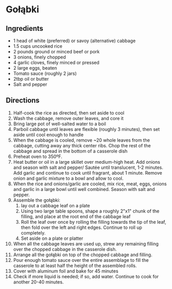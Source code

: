 # Gołąbki

## Ingredients

- 1 head of white (preferred) or savoy (alternative) cabbage
- 1.5 cups uncooked rice
- 2 pounds ground or minced beef or pork
- 3 onions, finely chopped
- 4 garlic cloves, finely minced or pressed
- 2 large eggs, beaten
- Tomato sauce (roughly 2 jars)
- 2tbp oil or butter
- Salt and pepper

## Directions

1. Half-cook the rice as directed, then set aside to cool
2. Wash the cabbage, remove outer leaves, and core it
3. Bring large pot of well-salted water to a boil
4. Parboil cabbage until leaves are flexible (roughly 3 minutes), then set aside until cool enough to handle
5. When the cabbage is cooled, remove ~20 whole leaves from the cabbage, cutting away any thick center ribs. Chop the rest of the cabbage and spread in the bottom of a casserole dish
6. Preheat oven to 350ºF.
7. Heat butter or oil in a large skillet over medium-high heat. Add onions and season with salt and pepper/ Sautée until translucent, 1-2 minutes. Add garlic and continue to cook until fragrant, about 1 minute. Remove onion and garlic mixture to a bowl and allow to cool.
8. When the rice and onions/garlic are cooled, mix rice, meat, eggs, onions and garlic in a large bowl until well combined. Season with salt and pepper.
9. Assemble the gołąbki:
   1. lay out a cabbage leaf on a plate
   2. Using two large table spoons, shape a roughly 2"x1" chunk of the filling, and place at the root end of the cabbage leaf
   3. Roll the leaf over once by rolling the filling towards the tip of the leaf, then fold over the left and right edges. Continue to roll up completely.
   4. Set aside on a plate or platter
10. When all the cabbage leaves are used up, strew any remaining filling over the chopped cabbage in the casserole dish.
11. Arrange all the gołąbki on top of the chopped cabbage and filling.
12. Pour enough tomato sauce over the entire assemblage to fill the casserole to at least half the height of the assembled rolls.
13. Cover with aluminum foil and bake for 45 minutes
14. Check if more liquid is needed; if so, add water. Continue to cook for another 20-40 minutes.

